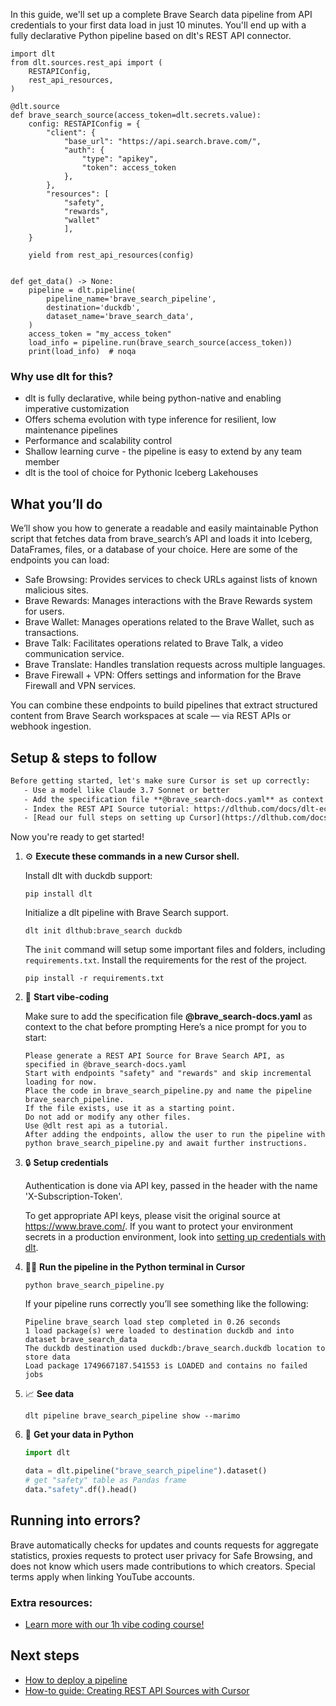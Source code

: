 In this guide, we'll set up a complete Brave Search data pipeline from API credentials to your first data load in just 10 minutes. You'll end up with a fully declarative Python pipeline based on dlt's REST API connector.

```python-outcome
import dlt
from dlt.sources.rest_api import (
    RESTAPIConfig,
    rest_api_resources,
)

@dlt.source
def brave_search_source(access_token=dlt.secrets.value):
    config: RESTAPIConfig = {
        "client": {
            "base_url": "https://api.search.brave.com/",
            "auth": {
                "type": "apikey",
                "token": access_token
            },
        },
        "resources": [
            "safety",
            "rewards",
            "wallet"
            ],
    }

    yield from rest_api_resources(config)


def get_data() -> None:
    pipeline = dlt.pipeline(
        pipeline_name='brave_search_pipeline',
        destination='duckdb',
        dataset_name='brave_search_data', 
    )
    access_token = "my_access_token"
    load_info = pipeline.run(brave_search_source(access_token))
    print(load_info)  # noqa
```

### Why use dlt for this?

- dlt is fully declarative, while being python-native and enabling imperative customization
- Offers schema evolution with type inference for resilient, low maintenance pipelines
- Performance and scalability control
- Shallow learning curve - the pipeline is easy to extend by any team member
- dlt is the tool of choice for Pythonic Iceberg Lakehouses

## What you’ll do

We’ll show you how to generate a readable and easily maintainable Python script that fetches data from brave_search’s API and loads it into Iceberg, DataFrames, files, or a database of your choice. Here are some of the endpoints you can load:

- Safe Browsing: Provides services to check URLs against lists of known malicious sites.
- Brave Rewards: Manages interactions with the Brave Rewards system for users.
- Brave Wallet: Manages operations related to the Brave Wallet, such as transactions.
- Brave Talk: Facilitates operations related to Brave Talk, a video communication service.
- Brave Translate: Handles translation requests across multiple languages.
- Brave Firewall + VPN: Offers settings and information for the Brave Firewall and VPN services.

You can combine these endpoints to build pipelines that extract structured content from Brave Search workspaces at scale — via REST APIs or webhook ingestion.

## Setup & steps to follow

```default
Before getting started, let's make sure Cursor is set up correctly:
   - Use a model like Claude 3.7 Sonnet or better
   - Add the specification file **@brave_search-docs.yaml** as context
   - Index the REST API Source tutorial: https://dlthub.com/docs/dlt-ecosystem/verified-sources/rest_api/ and add it to context as **@dlt rest api**
   - [Read our full steps on setting up Cursor](https://dlthub.com/docs/dlt-ecosystem/llm-tooling/cursor-restapi#23-configuring-cursor-with-documentation)
```

Now you're ready to get started! 

1. ⚙️ **Execute these commands in a new Cursor shell.**
    
    Install dlt with duckdb support:
    ```shell
    pip install dlt
    ```

    Initialize a dlt pipeline with Brave Search support.
    ```shell
    dlt init dlthub:brave_search duckdb
    ```

    The `init` command will setup some important files and folders, including `requirements.txt`. Install the requirements for the rest of the project.
    ```shell
    pip install -r requirements.txt
    ```
    
2. 🤠 **Start vibe-coding**
    
    Make sure to add the specification file **@brave_search-docs.yaml** as context to the chat before prompting
    Here’s a nice prompt for you to start: 
    
    ```prompt
    Please generate a REST API Source for Brave Search API, as specified in @brave_search-docs.yaml 
    Start with endpoints "safety" and "rewards" and skip incremental loading for now. 
    Place the code in brave_search_pipeline.py and name the pipeline brave_search_pipeline. 
    If the file exists, use it as a starting point. 
    Do not add or modify any other files. 
    Use @dlt rest api as a tutorial. 
    After adding the endpoints, allow the user to run the pipeline with python brave_search_pipeline.py and await further instructions.
    ```

    
3. 🔒 **Setup credentials** 
    
    Authentication is done via API key, passed in the header with the name 'X-Subscription-Token'.
    
    To get appropriate API keys, please visit the original source at https://www.brave.com/.
    If you want to protect your environment secrets in a production environment, look into [setting up credentials with dlt](https://dlthub.com/docs/walkthroughs/add_credentials).
    
4. 🏃‍♀️ **Run the pipeline in the Python terminal in Cursor**
    
    ```shell
    python brave_search_pipeline.py
    ```
    
    If your pipeline runs correctly you’ll see something like the following:
    
    ```shell
    Pipeline brave_search load step completed in 0.26 seconds
    1 load package(s) were loaded to destination duckdb and into dataset brave_search_data
    The duckdb destination used duckdb:/brave_search.duckdb location to store data
    Load package 1749667187.541553 is LOADED and contains no failed jobs
    ```
    
5. 📈 **See data**
    
    ```shell
    dlt pipeline brave_search_pipeline show --marimo
    ```
    
6. 🐍 **Get your data in Python**
    
    ```python
    import dlt

   data = dlt.pipeline("brave_search_pipeline").dataset()
   # get "safety" table as Pandas frame
   data."safety".df().head()
    ```

## Running into errors?

Brave automatically checks for updates and counts requests for aggregate statistics, proxies requests to protect user privacy for Safe Browsing, and does not know which users made contributions to which creators. Special terms apply when linking YouTube accounts.

### Extra resources:

- [Learn more with our 1h vibe coding course!](https://www.youtube.com/watch?v=GGid70rnJuM)

## Next steps

- [How to deploy a pipeline](https://dlthub.com/docs/walkthroughs/deploy-a-pipeline)
- [How-to guide: Creating REST API Sources with Cursor](https://dlthub.com/docs/dlt-ecosystem/llm-tooling/cursor-restapi)